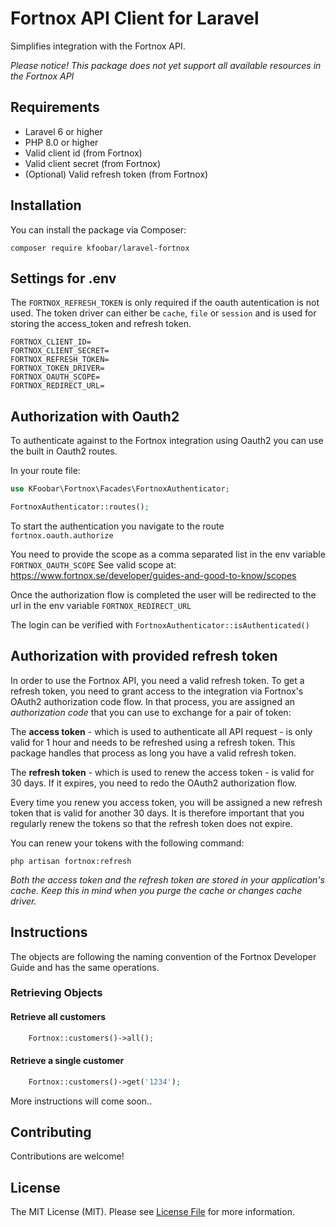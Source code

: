 # Fortnox API Client for Laravel

Simplifies integration with the Fortnox API.

*Please notice! This package does not yet support all available resources in the Fortnox API*

## Requirements

- Laravel 6 or higher
- PHP 8.0 or higher
- Valid client id (from Fortnox)
- Valid client secret (from Fortnox)
- (Optional) Valid refresh token (from Fortnox)

## Installation

You can install the package via Composer:

`
composer require kfoobar/laravel-fortnox 
`

## Settings for .env
The `FORTNOX_REFRESH_TOKEN` is only required if the oauth autentication is not used.
The token driver can either be `cache`, `file` or `session` and is used for storing the access_token and refresh token.
```
FORTNOX_CLIENT_ID=
FORTNOX_CLIENT_SECRET=
FORTNOX_REFRESH_TOKEN= 
FORTNOX_TOKEN_DRIVER= 
FORTNOX_OAUTH_SCOPE=
FORTNOX_REDIRECT_URL=
```
## Authorization with Oauth2

To authenticate against to the Fortnox integration using Oauth2 you can use the
built in Oauth2 routes.

In your route file:
```php
use KFoobar\Fortnox\Facades\FortnoxAuthenticator;

FortnoxAuthenticator::routes();
```

To start the authentication you navigate to the route `fortnox.oauth.authorize`

You need to provide the scope as a comma separated list in the env variable `FORTNOX_OAUTH_SCOPE`
See valid scope at: https://www.fortnox.se/developer/guides-and-good-to-know/scopes

Once the authorization flow is completed the user will be redirected to the url in the env variable `FORTNOX_REDIRECT_URL`

The login can be verified with `FortnoxAuthenticator::isAuthenticated()`

## Authorization with provided refresh token

In order to use the Fortnox API, you need a valid refresh token. 
To get a refresh token, you need to grant access to the integration via Fortnox's OAuth2 
authorization code flow. In that process, you are assigned an *authorization code*
that you can use to exchange for a pair of token:

The **access token** - which is used to authenticate all API request - is only valid 
for 1 hour and needs to be refreshed using a refresh token. This package handles 
that process as long you have a valid refresh token.

The **refresh token** - which is used to renew the access token - is valid for 30 days. 
If it expires, you need to redo the OAuth2 authorization flow.

Every time you renew you access token, you will be assigned a new refresh token that 
is valid for another 30 days. It is therefore important that you regularly renew 
the tokens so that the refresh token does not expire.

You can renew your tokens with the following command:

```
php artisan fortnox:refresh
```

*Both the access token and the refresh token are stored in your application's cache.
Keep this in mind when you purge the cache or changes cache driver.*

## Instructions
The objects are following the naming convention of the Fortnox Developer Guide and has the same operations.

### Retrieving Objects

#### Retrieve all customers
```php
    Fortnox::customers()->all(); 
```

#### Retrieve a single customer
```php
    Fortnox::customers()->get('1234'); 
```

More instructions will come soon..



## Contributing

Contributions are welcome!

## License

The MIT License (MIT). Please see [License File](LICENSE) for more information.
